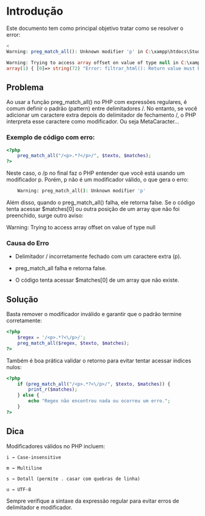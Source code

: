 # Introdução
Este documento tem como principal objetivo tratar como se resolver o error: 

```php
<
Warning: preg_match_all(): Unknown modifier 'p' in C:\xampp\htdocs\Studying_PHP\RegEx_exercícios\metacaracteres\Quantificadores4.php on line 57

Warning: Trying to access array offset on value of type null in C:\xampp\htdocs\Studying_PHP\RegEx_exercícios\metacaracteres\Quantificadores4.php on line 58
array(1) { [0]=> string(72) "Error: filtrar_html(): Return value must be of type array, null returned" }
```

## Problema

Ao usar a função preg_match_all() no PHP com expressões regulares, é comum definir o padrão (pattern) entre delimitadores /. No entanto, se você adicionar um caractere extra depois do delimitador de fechamento /, o PHP interpreta esse caractere como modificador.
Ou seja MetaCaracter...

### Exemplo de código com erro:
```php
<?php
    preg_match_all("/<p>.*?</p>/", $texto, $matches);
?>
```

Neste caso, o /p no final faz o PHP entender que você está usando um modificador p. Porém, p não é um modificador válido, o que gera o erro:

```bash
    Warning: preg_match_all(): Unknown modifier 'p'
```

Além disso, quando o preg_match_all() falha, ele retorna false. Se o código tenta acessar $matches[0] ou outra posição de um array que não foi preenchido, surge outro aviso:

Warning: Trying to access array offset on value of type null

### Causa do Erro

- Delimitador / incorretamente fechado com um caractere extra (p).

- preg_match_all falha e retorna false.

- O código tenta acessar $matches[0] de um array que não existe.

## Solução

Basta remover o modificador inválido e garantir que o padrão termine corretamente:

```php
<?php
    $regex = '/<p>.*?<\/p>/';
    preg_match_all($regex, $texto, $matches);
?>
```

Também é boa prática validar o retorno para evitar tentar acessar índices nulos:

```php
<?php
    if (preg_match_all("/<p>.*?<\/p>/", $texto, $matches)) {
        print_r($matches);
    } else {
        echo "Regex não encontrou nada ou ocorreu um erro.";
    }
?>
```

## Dica

Modificadores válidos no PHP incluem:

    i → Case-insensitive

    m → Multiline

    s → Dotall (permite . casar com quebras de linha)

    u → UTF-8

Sempre verifique a sintaxe da expressão regular para evitar erros de delimitador e modificador.